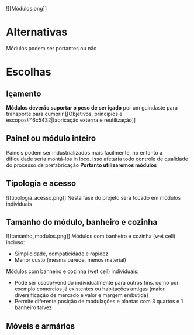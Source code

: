 
![[Módulos.png]]
# Alternativas

Módulos podem ser portantes ou não


# Escolhas

## Içamento
**Módulos deverão suportar o peso de ser içado** por um guindaste para transporte para cumprir [[Objetivos, princípios e escopos#^6c5432|fabricação externa e reutilização]]

## Painel ou módulo inteiro
Paineis podem ser industrializados mais facilmente, no entanto a dificuldade seria montá-los in loco. Isso afetaria todo controle de qualidade do processo de prefabricação
**Portanto utilizaremos módulos**

## Tipologia e acesso

![[tipologia_acesso.png]]
Nesta fase do projeto será focado em módulos individuais 
## Tamanho do módulo, banheiro e cozinha

![[tamanho_modulos.png]]
Módulos com banheiro e cozinha (wet cell) incluso: 
- Simplicidade, compaticidade e rapidez
- Menor custo (mesma parede, menos material)

Módulos com banheiro e cozinha (wet cell) individuais: 
- Pode ser usado/vendido individualmente para outros fins. como por exemplo comércios já existentes ou habitações antigas (maior diversificação de mercado e valor e margem embutida)
- Permite diferente posição de modulações e plantas com 3 quartos e 1 banheiro talvez



## Móveis e armários
